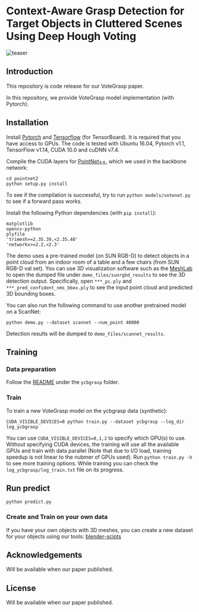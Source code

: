 # Context-Aware Grasp Detection for Target Objects in Cluttered Scenes Using Deep Hough Voting

![teaser](https://github.com/facebookresearch/votenet/blob/master/doc/teaser.jpg)

## Introduction
This repository is code release for our VoteGrasp paper.

In this repository, we provide VoteGrasp model implementation (with Pytorch).

## Installation

Install [Pytorch](https://pytorch.org/get-started/locally/) and [Tensorflow](https://github.com/tensorflow/tensorflow) (for TensorBoard). It is required that you have access to GPUs. The code is tested with Ubuntu 16.04, Pytorch v1.1, TensorFlow v1.14, CUDA 10.0 and cuDNN v7.4.

Compile the CUDA layers for [PointNet++](http://arxiv.org/abs/1706.02413), which we used in the backbone network:

    cd pointnet2
    python setup.py install

To see if the compilation is successful, try to run `python models/votenet.py` to see if a forward pass works.

Install the following Python dependencies (with `pip install`):

    matplotlib
    opencv-python
    plyfile
    'trimesh>=2.35.39,<2.35.40'
    'networkx>=2.2,<2.3'

The demo uses a pre-trained model (on SUN RGB-D) to detect objects in a point cloud from an indoor room of a table and a few chairs (from SUN RGB-D val set). You can use 3D visualization software such as the [MeshLab](http://www.meshlab.net/) to open the dumped file under `demo_files/sunrgbd_results` to see the 3D detection output. Specifically, open `***_pc.ply` and `***_pred_confident_nms_bbox.ply` to see the input point cloud and predicted 3D bounding boxes.

You can also run the following command to use another pretrained model on a ScanNet:

    python demo.py --dataset scannet --num_point 40000

Detection results will be dumped to `demo_files/scannet_results`.

## Training

### Data preparation

Follow the [README](https://github.com/hoangcuongbk80/votegrasps/tree/master/ycbgrasp/README.md) under the `ycbgrasp` folder.

### Train

To train a new VoteGrasp model on the ycbgrasp data (synthetic):

    CUDA_VISIBLE_DEVICES=0 python train.py --dataset ycbgrasp --log_dir log_ycbgrasp

You can use `CUDA_VISIBLE_DEVICES=0,1,2` to specify which GPU(s) to use. Without specifying CUDA devices, the training will use all the available GPUs and train with data parallel (Note that due to I/O load, training speedup is not linear to the nubmer of GPUs used). Run `python train.py -h` to see more training options.
While training you can check the `log_ycbgrasp/log_train.txt` file on its progress.

## Run predict

    python predict.py

### Create and Train on your own data

If you have your own objects with 3D meshes, you can create a new dataset for your objects using our tools:
    [blender-scipts](https://github.com/votegrasp/blender-scripts)

## Acknowledgements
Will be available when our paper published.

## License
Will be available when our paper published.